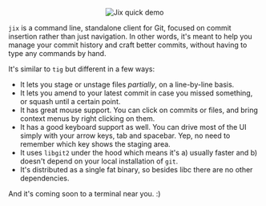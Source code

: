 <p align="center">
  <img src="https://raw.githubusercontent.com/tomas/jix/master/jix-screencast-2.gif" alt="Jix quick demo" />
</p>

`jix` is a command line, standalone client for Git, focused on commit insertion rather than just navigation. In other words, it's meant to help you manage your commit history and craft better commits, without having to type any commands by hand.

It's similar to `tig` but different in a few ways:

 - It lets you stage or unstage files *partially*, on a line-by-line basis. 
 - It lets you amend to your latest commit in case you missed something, or squash until a certain point.
 - It has great mouse support. You can click on commits or files, and bring context menus by right clicking on them.
 - It has a good keyboard support as well. You can drive most of the UI simply with your arrow keys, tab and spacebar. Yep, no need to remember which key shows the staging area.
 - It uses `libgit2` under the hood which means it's a) usually faster and b) doesn't depend on your local installation of `git`.
 - It's distributed as a single fat binary, so besides libc there are no other dependencies.

And it's coming soon to a terminal near you. :)
